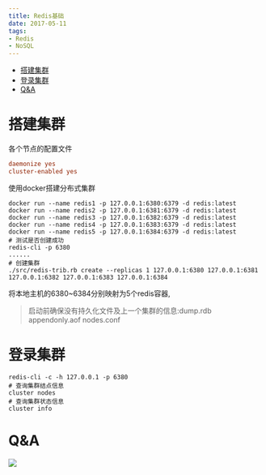 ```yaml
---
title: Redis基础
date: 2017-05-11
tags:
- Redis
- NoSQL
---
```

<!-- TOC -->

- [搭建集群](#搭建集群)
- [登录集群](#登录集群)
- [Q&A](#qa)

<!-- /TOC -->
# 搭建集群

各个节点的配置文件
```conf
daemonize yes
cluster-enabled yes
```

使用docker搭建分布式集群
```shell
docker run --name redis1 -p 127.0.0.1:6380:6379 -d redis:latest
docker run --name redis2 -p 127.0.0.1:6381:6379 -d redis:latest
docker run --name redis3 -p 127.0.0.1:6382:6379 -d redis:latest
docker run --name redis4 -p 127.0.0.1:6383:6379 -d redis:latest
docker run --name redis5 -p 127.0.0.1:6384:6379 -d redis:latest
# 测试是否创建成功
redis-cli -p 6380
......
# 创建集群
./src/redis-trib.rb create --replicas 1 127.0.0.1:6380 127.0.0.1:6381 127.0.0.1:6382 127.0.0.1:6383 127.0.0.1:6384
```

将本地主机的6380~6384分别映射为5个redis容器,

> 启动前确保没有持久化文件及上一个集群的信息:dump.rdb appendonly.aof nodes.conf

# 登录集群

```shell
redis-cli -c -h 127.0.0.1 -p 6380
# 查询集群结点信息
cluster nodes
# 查询集群状态信息
cluster info
```

# Q&A


[![](https://static.segmentfault.com/v-5b1df2a7/global/img/creativecommons-cc.svg)](https://creativecommons.org/licenses/by-nc-nd/4.0/)